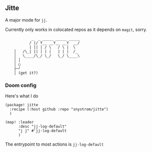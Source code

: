 ## Jitte
A major mode for `jj`.

Currently only works in colocated repos as it depends on `magit`, sorry.

```
            _  _ _____ _____ _____
           / |/ Y__ __Y__ __Y  __/
           | || | / \   / \ |  \  
    │   /\_| || | | |   | | |  /_ 
    │   \____/\_/ \_/   \_/ \____\
    │ │
    │ ○
    ├─╯
    │ (get it?)
```

### Doom config

Here's what I do
``` elisp
(package! jitte
  :recipe (:host github :repo "snystrom/jitte")
  )
  
(map! :leader
      :desc "jj-log-default"
      "j j" #'jj-log-default
      )
```


The entrypoint to most actions is `jj-log-default`
